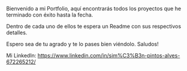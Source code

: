 Bienvenido a mi Portfolio, aquí encontrarás todos los proyectos que he terminado con éxito hasta la fecha. 

Dentro de cada uno de ellos te espera un Readme con sus respectivos detalles.

Espero sea de tu agrado y te lo pases bien viéndolo. Saludos!

Mi LinkedIn: https://www.linkedin.com/in/sim%C3%B3n-pintos-alves-672265212/
